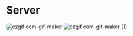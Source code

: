 # Server
![ezgif com-gif-maker](https://user-images.githubusercontent.com/111056036/187665890-53de53b0-f415-4469-8146-b073da7f7a2f.gif)
![ezgif com-gif-maker (1)](https://user-images.githubusercontent.com/111056036/187666645-963a657b-2d9f-454d-9a9c-7cf629955509.gif)
